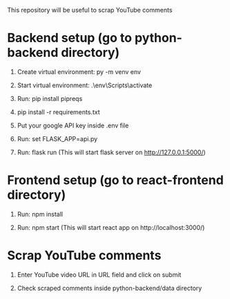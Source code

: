 This repository will be useful to scrap YouTube comments

# Backend setup (go to python-backend directory)

1) Create virtual environment: py -m venv env

2) Start virtual environment: .\env\Scripts\activate

3) Run: pip install pipreqs

4) pip install -r requirements.txt

5) Put your google API key inside .env file

6) Run: set FLASK_APP=api.py

7) Run: flask run (This will start flask server on http://127.0.0.1:5000/)


# Frontend setup (go to react-frontend directory)

1) Run: npm install

2) Run: npm start (This will start react app on http://localhost:3000/)


# Scrap YouTube comments

1) Enter YouTube video URL in URL field and click on submit

2) Check scraped comments inside python-backend/data directory
